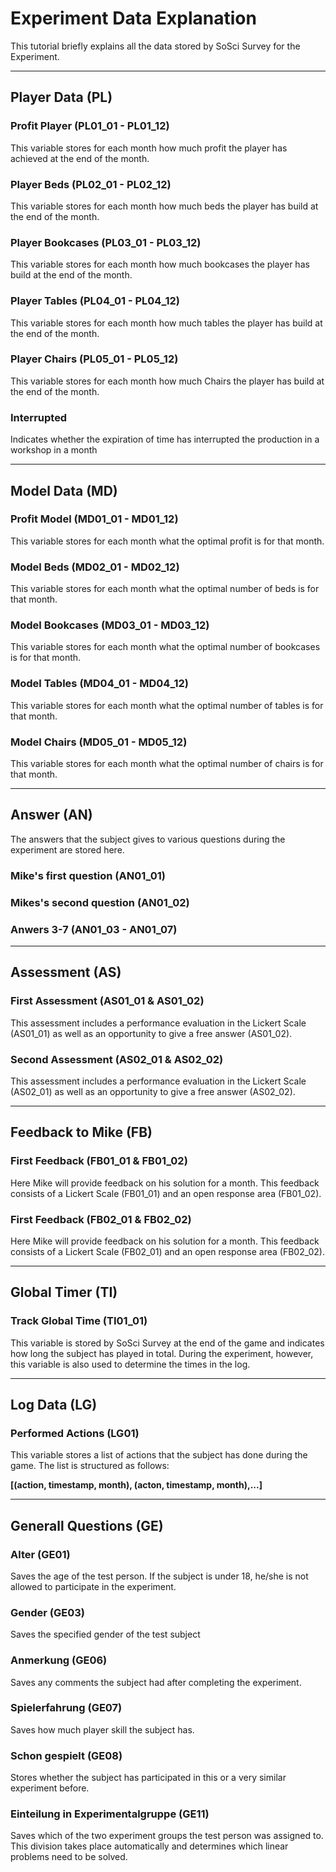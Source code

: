# Experiment Data Explanation

This tutorial briefly explains all the data stored by SoSci Survey for the Experiment.

---

## Player Data (PL)

### Profit Player (PL01_01 - PL01_12)
This variable stores for each month how much profit the player has achieved at the end of the month.

### Player Beds (PL02_01 - PL02_12)
This variable stores for each month how much beds the player has build at the end of the month.

### Player Bookcases (PL03_01 - PL03_12)
This variable stores for each month how much bookcases the player has build at the end of the month.

### Player Tables (PL04_01 - PL04_12)
This variable stores for each month how much tables the player has build at the end of the month.

### Player Chairs (PL05_01 - PL05_12)
This variable stores for each month how much Chairs the player has build at the end of the month.

### Interrupted
Indicates whether the expiration of time has interrupted the production in a workshop in a month

---

## Model Data (MD)

### Profit Model (MD01_01 - MD01_12)
This variable stores for each month what the optimal profit is for that month.

### Model Beds (MD02_01 - MD02_12)
This variable stores for each month what the optimal number of beds is for that month.

### Model Bookcases (MD03_01 - MD03_12)
This variable stores for each month what the optimal number of bookcases is for that month.

### Model Tables (MD04_01 - MD04_12)
This variable stores for each month what the optimal number of tables is for that month.

### Model Chairs (MD05_01 - MD05_12)
This variable stores for each month what the optimal number of chairs is for that month.

---

## Answer (AN)
The answers that the subject gives to various questions during the experiment are stored here.

### Mike's first question (AN01_01)

### Mikes's second question (AN01_02)

### Anwers 3-7 (AN01_03 - AN01_07)

---

## Assessment (AS)

### First Assessment (AS01_01 & AS01_02)
This assessment includes a performance evaluation in the Lickert Scale (AS01_01) as well as an opportunity to give a free answer (AS01_02).

### Second Assessment (AS02_01 & AS02_02)
This assessment includes a performance evaluation in the Lickert Scale (AS02_01) as well as an opportunity to give a free answer (AS02_02).

---

## Feedback to Mike (FB)

### First Feedback (FB01_01 & FB01_02)
Here Mike will provide feedback on his solution for a month. This feedback consists of a Lickert Scale (FB01_01) and an open response area (FB01_02).

### First Feedback (FB02_01 & FB02_02)
Here Mike will provide feedback on his solution for a month. This feedback consists of a Lickert Scale (FB02_01) and an open response area (FB02_02).

---

## Global Timer (TI)

### Track Global Time (TI01_01)
This variable is stored by SoSci Survey at the end of the game and indicates how long the subject has played in total. During the experiment, however, this variable is also used to determine the times in the log.

---

## Log Data (LG)

### Performed Actions (LG01)
This variable stores a list of actions that the subject has done during the game. The list is structured as follows:

**[(action, timestamp, month), (acton, timestamp, month),...]**

---

## Generall Questions (GE)


### Alter (GE01)
Saves the age of the test person. If the subject is under 18, he/she is not allowed to participate in the experiment.

### Gender (GE03)
Saves the specified gender of the test subject

### Anmerkung (GE06)
Saves any comments the subject had after completing the experiment.

### Spielerfahrung (GE07)
Saves how much player skill the subject has.

### Schon gespielt (GE08)
Stores whether the subject has participated in this or a very similar experiment before.

### Einteilung in Experimentalgruppe (GE11)
Saves which of the two experiment groups the test person was assigned to. This division takes place automatically and determines which linear problems need to be solved.



